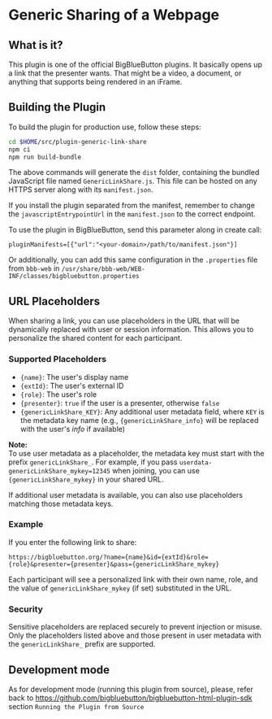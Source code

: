 # Generic Sharing of a Webpage

## What is it?

This plugin is one of the official BigBlueButton plugins. It basically opens up a link that the presenter wants. That might be a video, a document, or anything that supports being rendered in an iFrame.

## Building the Plugin

To build the plugin for production use, follow these steps:

```bash
cd $HOME/src/plugin-generic-link-share
npm ci
npm run build-bundle
```

The above commands will generate the `dist` folder, containing the bundled JavaScript file named `GenericLinkShare.js`. This file can be hosted on any HTTPS server along with its `manifest.json`.

If you install the plugin separated from the manifest, remember to change the `javascriptEntrypointUrl` in the `manifest.json` to the correct endpoint.

To use the plugin in BigBlueButton, send this parameter along in create call:

```
pluginManifests=[{"url":"<your-domain>/path/to/manifest.json"}]
```

Or additionally, you can add this same configuration in the `.properties` file from `bbb-web` in `/usr/share/bbb-web/WEB-INF/classes/bigbluebutton.properties`


## URL Placeholders

When sharing a link, you can use placeholders in the URL that will be dynamically replaced with user or session information. This allows you to personalize the shared content for each participant.

### Supported Placeholders

- `{name}`: The user's display name
- `{extId}`: The user's external ID
- `{role}`: The user's role
- `{presenter}`: `true` if the user is a presenter, otherwise `false`
- `{genericLinkShare_KEY}`: Any additional user metadata field, where `KEY` is the metadata key name (e.g., `{genericLinkShare_info}` will be replaced with the user's *info* if available)

**Note:**  
To use user metadata as a placeholder, the metadata key must start with the prefix `genericLinkShare_`. For example, if you pass `userdata-genericLinkShare_mykey=12345` when joining, you can use `{genericLinkShare_mykey}` in your shared URL.


If additional user metadata is available, you can also use placeholders matching those metadata keys.


### Example

If you enter the following link to share:

```
https://bigbluebutton.org/?name={name}&id={extId}&role={role}&presenter={presenter}&pass={genericLinkShare_mykey}
```

Each participant will see a personalized link with their own name, role, and the value of `genericLinkShare_mykey` (if set) substituted in the URL.

### Security

Sensitive placeholders are replaced securely to prevent injection or misuse. Only the placeholders listed above and those present in user metadata with the `genericLinkShare_` prefix are supported.

## Development mode

As for development mode (running this plugin from source), please, refer back to https://github.com/bigbluebutton/bigbluebutton-html-plugin-sdk section `Running the Plugin from Source`
